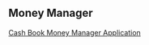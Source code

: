## Money Manager

[Cash Book Money Manager Application](https://play.google.com/store/apps/details?id=dev.kingbond.moneymanager)
